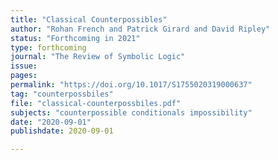 ```yaml
---
title: "Classical Counterpossibles"
author: "Rohan French and Patrick Girard and David Ripley"
status: "Forthcoming in 2021"
type: forthcoming
journal: "The Review of Symbolic Logic" 
issue: 
pages: 
permalink: "https://doi.org/10.1017/S1755020319000637" 
tag: "counterpossbiles"
file: "classical-counterpossbiles.pdf"
subjects: "counterpossible conditionals impossibility"
date: "2020-09-01"
publishdate: 2020-09-01

---
```

